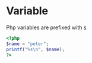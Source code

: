 # Variable

Php variables are prefixed with `$`

```php
<?php
$name = "peter";
printf("%s\n", $name);
?>
```
